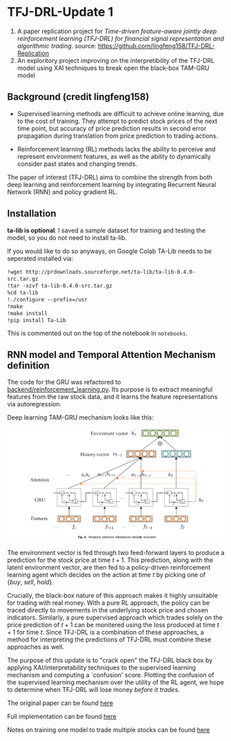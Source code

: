 # TFJ-DRL-Update 1
1) A paper replication project for *Time-driven feature-aware jointly deep reinforcement learning (TFJ-DRL) for financial signal representation and algorithmic trading*. source: https://github.com/lingfeng158/TFJ-DRL-Replication
2) An exploritory project improving on the interpretibility of the TFJ-DRL model using XAI techniques to break open the black-box TAM-GRU model


## Background (credit lingfeng158)
* Supervised learning methods are difficult to achieve online learning, due to the cost of training. They attempt to predict stock prices of the next time point, but accuracy of price prediction results in second error propagation during translation from price prediction to trading actions.

* Reinforcement learning (RL) methods lacks the ability to perceive and represent environment features, as well as the ability to dynamically consider past states and changing trends. 

The paper of interest (TFJ-DRL) aims to combine the strength from both deep learning and reinforcement learning by integrating Recurrent Neural Network (RNN) and policy gradient RL.

## Installation

**ta-lib is optional**: I saved a sample dataset for training and testing the model, so you do not need to install ta-lib. 

If you would like to do so anyways, on Google Colab TA-Lib needs to be seperated installed via:
```
!wget http://prdownloads.sourceforge.net/ta-lib/ta-lib-0.4.0-src.tar.gz
!tar -xzvf ta-lib-0.4.0-src.tar.gz
%cd ta-lib
!./configure --prefix=/usr
!make
!make install
!pip install Ta-Lib
```

This is commented out on the top of the notebook in `notebooks`. 

## RNN model and Temporal Attention Mechanism definition

The code for the GRU was refactored to [backend/reinforcement_learning.py](./src/backend/reinforcement_learning.py).
Its purpose is to extract meaningful features from the raw stock data, and it learns the feature representations via autoregression. 

Deep learning TAM-GRU mechanism looks like this:

![tam diagram](./diagrams/tam_diagram.png)

The environment vector is fed through two feed-forward layers to produce a prediction for the stock price at time $t+1$.
This prediction, along with the latent environment vector, are then fed to a policy-driven reinforcement learning agent which decides on the action at time $t$ by picking one of $\{buy,\ sell,\ hold\}$.

Crucially, the black-box nature of this approach makes it highly unsuitable for trading with real money.
With a pure RL approach, the policy can be traced directly to movements in the underlying stock price and chosen indicators.
Similarly, a pure supervised approach which trades solely on the price prediction of $t+1$ can be monitered using the loss produced at time $t+1$ for time $t$.
Since TFJ-DRL is a combination of these approaches, a method for interpreting the predictions of TFJ-DRL must combine these approaches as well.

The purpose of this update is to \"crack open" the TFJ-DRL black box by applying XAI/interpretability techniques to the supervised learning mechanism and computing a `confusion' score.
Plotting the confusion of the supervised learning mechanism over the utility of the RL agent, we hope to determine when TFJ-DRL will lose money *before it trades*.

The original paper can be found [here](./src/ReferencePaper.pdf)

Full implementation can be found [here](./notebooks/full_model_demo.ipynb)

Notes on training one model to trade multiple stocks can be found [here](./notebooks/README.md)